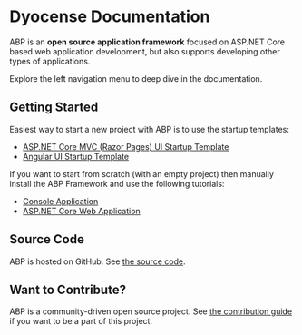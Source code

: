 # Dyocense Documentation

ABP is an **open source application framework** focused on ASP.NET Core based web application development, but also supports developing other types of applications.

Explore the left navigation menu to deep dive in the documentation.

## Getting Started

Easiest way to start a new project with ABP is to use the startup templates:

* [ASP.NET Core MVC (Razor Pages) UI Startup Template](Getting-Started-AspNetCore-MVC-Template.md)
* [Angular UI Startup Template](Getting-Started-Angular-Template.md)

If you want to start from scratch (with an empty project) then manually install the ABP Framework and use the following tutorials:

* [Console Application](Getting-Started-Console-Application.md)
* [ASP.NET Core Web Application](Getting-Started-AspNetCore-Application.md)

## Source Code

ABP is hosted on GitHub. See [the source code](https://github.com/abpframework/abp).

## Want to Contribute?

ABP is a community-driven open source project. See [the contribution guide](Contribution/Index.md) if you want to be a part of this project.